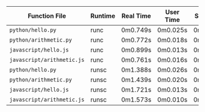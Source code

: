 | Function File               | Runtime     | Real Time | User Time | Sys Time |
|-----------------------------|-------------|-----------|-----------|----------|
| `python/hello.py`            | runc        | 0m0.749s  | 0m0.025s  | 0m0.000s |
| `python/arithmetic.py`       | runc        | 0m0.772s  | 0m0.018s  | 0m0.010s |
| `javascript/hello.js`        | runc        | 0m0.899s  | 0m0.013s  | 0m0.013s |
| `javascript/arithmetic.js`   | runc        | 0m0.761s  | 0m0.016s  | 0m0.008s |
| `python/hello.py`            | runsc       | 0m1.388s  | 0m0.026s  | 0m0.000s |
| `python/arithmetic.py`       | runsc       | 0m1.439s  | 0m0.020s  | 0m0.013s |
| `javascript/hello.js`        | runsc       | 0m1.721s  | 0m0.013s  | 0m0.013s |
| `javascript/arithmetic.js`   | runsc       | 0m1.573s  | 0m0.010s  | 0m0.015s |
